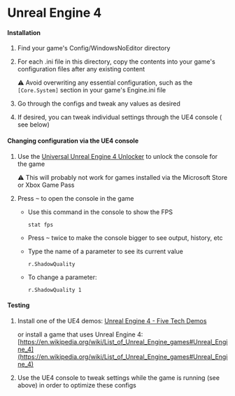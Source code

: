 # Unreal Engine 4

#### Installation

1. Find your game's Config/WindowsNoEditor directory

1. For each .ini file in this directory, copy the contents into your game's configuration files after any existing content

   ⚠️ Avoid overwriting any essential configuration, such as the `[Core.System]` section in your game's Engine.ini file

1. Go through the configs and tweak any values as desired

1. If desired, you can tweak individual settings through the UE4 console ( see below)

#### Changing configuration via the UE4 console

1. Use the [Universal Unreal Engine 4 Unlocker](https://framedsc.github.io/GeneralGuides/universal_ue4_consoleunlocker.htm) to unlock the console for the game

   ⚠️ This will probably not work for games installed via the Microsoft Store or Xbox Game Pass

1. Press <kbd>~</kbd> to open the console in the game

   - Use this command in the console to show the FPS

     ```
     stat fps
     ```

   - Press <kbd>~</kbd> twice to make the console bigger to see output, history, etc

   - Type the name of a parameter to see its current value

     ```
     r.ShadowQuality
     ```

   - To change a parameter:

     ```
     r.ShadowQuality 1
     ```

#### Testing

1. Install one of the UE4 demos: [Unreal Engine 4 - Five Tech Demos](https://www.techpowerup.com/download/unreal-engine-4-five-tech-demos/)

   or install a game that uses Unreal Engine 4: [https://en.wikipedia.org/wiki/List_of_Unreal_Engine_games#Unreal_Engine_4](https://en.wikipedia.org/wiki/List_of_Unreal_Engine_games#Unreal_Engine_4)

1. Use the UE4 console to tweak settings while the game is running (see above) in order to optimize these configs
